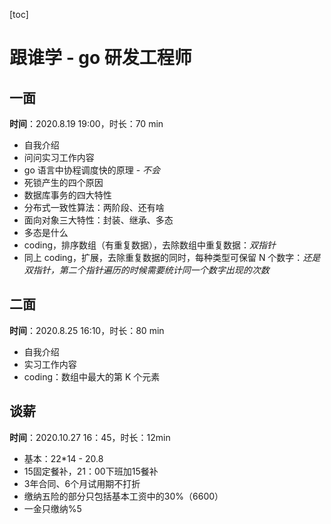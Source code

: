 [toc]

# 跟谁学 - go 研发工程师

## 一面

**时间**：2020.8.19 19:00，时长：70 min

- 自我介绍
- 问问实习工作内容
- go 语言中协程调度快的原理 - *不会*
- 死锁产生的四个原因
- 数据库事务的四大特性
- 分布式一致性算法：两阶段、还有啥
- 面向对象三大特性：封装、继承、多态
- 多态是什么
- coding，排序数组（有重复数据），去除数组中重复数据：*双指针*
- 同上 coding，扩展，去除重复数据的同时，每种类型可保留 N 个数字：*还是双指针，第二个指针遍历的时候需要统计同一个数字出现的次数*

## 二面

**时间**：2020.8.25 16:10，时长：80 min

- 自我介绍
- 实习工作内容
- coding：数组中最大的第 K 个元素

## 谈薪

**时间**：2020.10.27 16：45，时长：12min

- 基本：22*14 - 20.8
- 15固定餐补，21：00下班加15餐补
- 3年合同、6个月试用期不打折
- 缴纳五险的部分只包括基本工资中的30%（6600）
- 一金只缴纳%5